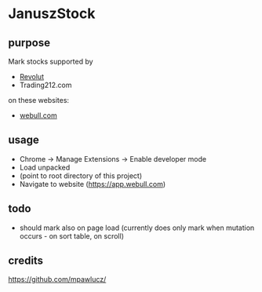 # JanuszStock

## purpose
Mark stocks supported by 
* [Revolut](https://revolut.com/referral/michahqr)
* Trading212.com
 
on these websites:
- [webull.com](https://app.webull.com/market/region/6/all)

## usage
- Chrome -> Manage Extensions -> Enable developer mode
- Load unpacked
- (point to root directory of this project)
- Navigate to website (https://app.webull.com) 

## todo
- should mark also on page load (currently does only mark when mutation occurs - on sort table, on scroll)

## credits
https://github.com/mpawlucz/
